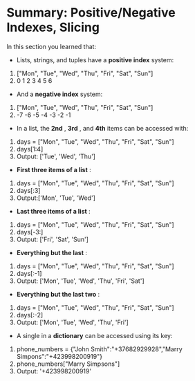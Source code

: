 # Summary: Positive/Negative Indexes, Slicing

In this section you learned that:

- Lists, strings, and tuples have a  **positive index**  system:

1. [&quot;Mon&quot;, &quot;Tue&quot;, &quot;Wed&quot;, &quot;Thu&quot;, &quot;Fri&quot;, &quot;Sat&quot;, &quot;Sun&quot;]
2.    0      1      2      3      4      5      6

- And a  **negative index**  system:

1. [&quot;Mon&quot;, &quot;Tue&quot;, &quot;Wed&quot;, &quot;Thu&quot;, &quot;Fri&quot;, &quot;Sat&quot;, &quot;Sun&quot;]
2.   -7     -6     -5     -4     -3     -2     -1

- In a list, the  **2nd** ,  **3rd** , and  **4th**  items can be accessed with:

1. days = [&quot;Mon&quot;, &quot;Tue&quot;, &quot;Wed&quot;, &quot;Thu&quot;, &quot;Fri&quot;, &quot;Sat&quot;, &quot;Sun&quot;]
2. days[1:4]
3. Output: [&#39;Tue&#39;, &#39;Wed&#39;, &#39;Thu&#39;]

- **First three items of a list** :

1. days = [&quot;Mon&quot;, &quot;Tue&quot;, &quot;Wed&quot;, &quot;Thu&quot;, &quot;Fri&quot;, &quot;Sat&quot;, &quot;Sun&quot;]
2. days[:3]
3. Output:[&#39;Mon&#39;, &#39;Tue&#39;, &#39;Wed&#39;]

- **Last three items of a list** :

1. days = [&quot;Mon&quot;, &quot;Tue&quot;, &quot;Wed&quot;, &quot;Thu&quot;, &quot;Fri&quot;, &quot;Sat&quot;, &quot;Sun&quot;]
2. days[-3:]
3. Output: [&#39;Fri&#39;, &#39;Sat&#39;, &#39;Sun&#39;]

- **Everything but the last** :

1. days = [&quot;Mon&quot;, &quot;Tue&quot;, &quot;Wed&quot;, &quot;Thu&quot;, &quot;Fri&quot;, &quot;Sat&quot;, &quot;Sun&quot;]
2. days[:-1]
3. Output: [&#39;Mon&#39;, &#39;Tue&#39;, &#39;Wed&#39;, &#39;Thu&#39;, &#39;Fri&#39;, &#39;Sat&#39;]

- **Everything but the last two** :

1. days = [&quot;Mon&quot;, &quot;Tue&quot;, &quot;Wed&quot;, &quot;Thu&quot;, &quot;Fri&quot;, &quot;Sat&quot;, &quot;Sun&quot;]
2. days[:-2]
3. Output: [&#39;Mon&#39;, &#39;Tue&#39;, &#39;Wed&#39;, &#39;Thu&#39;, &#39;Fri&#39;]

- A single in a  **dictionary**  can be accessed using its key:

1. phone\_numbers = {&quot;John Smith&quot;:&quot;+37682929928&quot;,&quot;Marry Simpons&quot;:&quot;+423998200919&quot;}
2. phone\_numbers[&quot;Marry Simpsons&quot;]
3. Output: &#39;+423998200919&#39;
